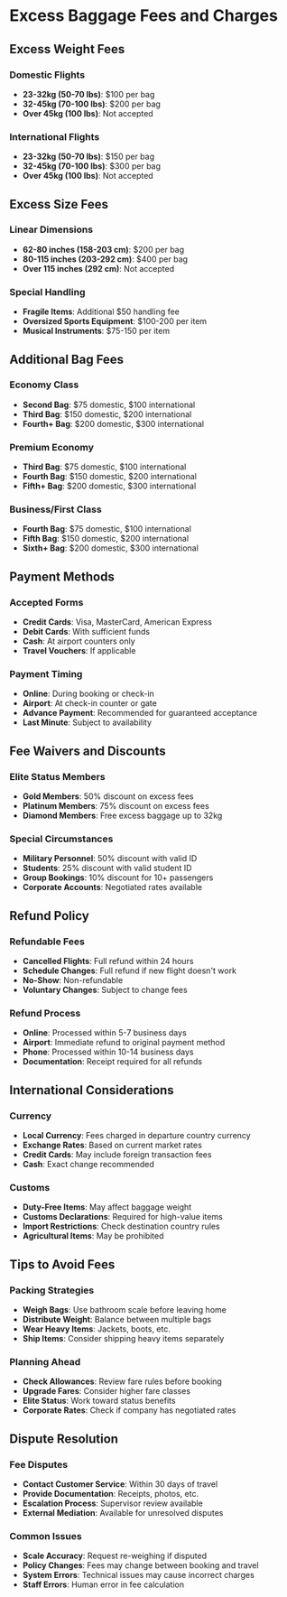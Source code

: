 # Excess Baggage Fees and Charges

## Excess Weight Fees
### Domestic Flights
- **23-32kg (50-70 lbs)**: $100 per bag
- **32-45kg (70-100 lbs)**: $200 per bag
- **Over 45kg (100 lbs)**: Not accepted

### International Flights
- **23-32kg (50-70 lbs)**: $150 per bag
- **32-45kg (70-100 lbs)**: $300 per bag
- **Over 45kg (100 lbs)**: Not accepted

## Excess Size Fees
### Linear Dimensions
- **62-80 inches (158-203 cm)**: $200 per bag
- **80-115 inches (203-292 cm)**: $400 per bag
- **Over 115 inches (292 cm)**: Not accepted

### Special Handling
- **Fragile Items**: Additional $50 handling fee
- **Oversized Sports Equipment**: $100-200 per item
- **Musical Instruments**: $75-150 per item

## Additional Bag Fees
### Economy Class
- **Second Bag**: $75 domestic, $100 international
- **Third Bag**: $150 domestic, $200 international
- **Fourth+ Bag**: $200 domestic, $300 international

### Premium Economy
- **Third Bag**: $75 domestic, $100 international
- **Fourth Bag**: $150 domestic, $200 international
- **Fifth+ Bag**: $200 domestic, $300 international

### Business/First Class
- **Fourth Bag**: $75 domestic, $100 international
- **Fifth Bag**: $150 domestic, $200 international
- **Sixth+ Bag**: $200 domestic, $300 international

## Payment Methods
### Accepted Forms
- **Credit Cards**: Visa, MasterCard, American Express
- **Debit Cards**: With sufficient funds
- **Cash**: At airport counters only
- **Travel Vouchers**: If applicable

### Payment Timing
- **Online**: During booking or check-in
- **Airport**: At check-in counter or gate
- **Advance Payment**: Recommended for guaranteed acceptance
- **Last Minute**: Subject to availability

## Fee Waivers and Discounts
### Elite Status Members
- **Gold Members**: 50% discount on excess fees
- **Platinum Members**: 75% discount on excess fees
- **Diamond Members**: Free excess baggage up to 32kg

### Special Circumstances
- **Military Personnel**: 50% discount with valid ID
- **Students**: 25% discount with valid student ID
- **Group Bookings**: 10% discount for 10+ passengers
- **Corporate Accounts**: Negotiated rates available

## Refund Policy
### Refundable Fees
- **Cancelled Flights**: Full refund within 24 hours
- **Schedule Changes**: Full refund if new flight doesn't work
- **No-Show**: Non-refundable
- **Voluntary Changes**: Subject to change fees

### Refund Process
- **Online**: Processed within 5-7 business days
- **Airport**: Immediate refund to original payment method
- **Phone**: Processed within 10-14 business days
- **Documentation**: Receipt required for all refunds

## International Considerations
### Currency
- **Local Currency**: Fees charged in departure country currency
- **Exchange Rates**: Based on current market rates
- **Credit Cards**: May include foreign transaction fees
- **Cash**: Exact change recommended

### Customs
- **Duty-Free Items**: May affect baggage weight
- **Customs Declarations**: Required for high-value items
- **Import Restrictions**: Check destination country rules
- **Agricultural Items**: May be prohibited

## Tips to Avoid Fees
### Packing Strategies
- **Weigh Bags**: Use bathroom scale before leaving home
- **Distribute Weight**: Balance between multiple bags
- **Wear Heavy Items**: Jackets, boots, etc.
- **Ship Items**: Consider shipping heavy items separately

### Planning Ahead
- **Check Allowances**: Review fare rules before booking
- **Upgrade Fares**: Consider higher fare classes
- **Elite Status**: Work toward status benefits
- **Corporate Rates**: Check if company has negotiated rates

## Dispute Resolution
### Fee Disputes
- **Contact Customer Service**: Within 30 days of travel
- **Provide Documentation**: Receipts, photos, etc.
- **Escalation Process**: Supervisor review available
- **External Mediation**: Available for unresolved disputes

### Common Issues
- **Scale Accuracy**: Request re-weighing if disputed
- **Policy Changes**: Fees may change between booking and travel
- **System Errors**: Technical issues may cause incorrect charges
- **Staff Errors**: Human error in fee calculation
